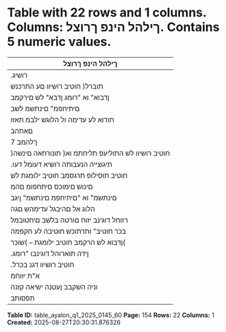 # Table with 22 rows and 1 columns. Columns: ךילהל הינפ ךרוצל. Contains 5 numeric values.

| ךילהל הינפ ךרוצל |
|---|
| .רושיג | תסילופ תרגסמב | חוטיב ילומגת לבקי וא לביקש ימ לכ |
| תוברל( חוטיב רושיוו םע התרכנש | בכרל ףיקמ חוטיב |
| ןדבוא" וא "רומג ןדבא" לש םירקמב | )םינכוס תועצמאב |
| םיתיחפמ" םינתשמ לשב | תחפומ םוכסב | "הכלהל רומג |
| תודוא לע עדימה ול הלוגש ילבמ תאזו | "םידחוימ/ |
| םאתהב | יזוח םורטה בלשב םיתיחפמה םינתשמה |
| 7 ךלהמב | ןידה תוארוהל םאתהבו חקפמה רזוח תוארוהל |
| )חוטיב רושיוו לש התוליעפ תליחתמ וא( תונורחאה םינשה |
| .תיגוצייה הנעבותה רושיא דעומל דעו | םימולשתב אוה הנעבותה לש הניינע יכ ןעטנ |
| חוטיב תוסילופ תרגסמב חוטיב ילומגת לש |
| םינוש םימוכס םיתחפומ םהמ | בכרל ףיקמ |
| םינתשמ" וא "םיתיחפמ םינתשמ" ןיגב |
| הלוג אל םהיבגל עדימהש םגה | "םידחוימ |
| רזוחל דוגינב יזוח םורטה בלשב םיחטובמל |
| בכר חוטיב" ותרתוכש חוטיבה לע חקפמה |
| ןדבוא לש הרקמב חוטיב ילומגת – )שוכר( |
| .ןידה תוארוהל דוגינבו "רומג | ףיקמ תסילופב חטובמ |
| .חוטיב רושיוו דגנ בכרל | 8/2024 |
| א"ת יזוחמ | 18 |
| וניה השקבב ןעטנה ישיאה קזנה |
| תפסותב | ח"ש 4 | 993 ךסב |

**Table ID:** table_ayalon_q1_2025_0145_60
**Page:** 154
**Rows:** 22
**Columns:** 1
**Created:** 2025-08-27T20:30:31.876326
